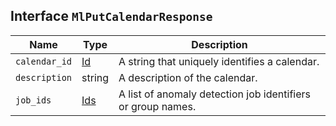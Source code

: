 ## Interface `MlPutCalendarResponse`

| Name | Type | Description |
| - | - | - |
| `calendar_id` | [Id](./Id.md) | A string that uniquely identifies a calendar. |
| `description` | string | A description of the calendar. |
| `job_ids` | [Ids](./Ids.md) | A list of anomaly detection job identifiers or group names. |

